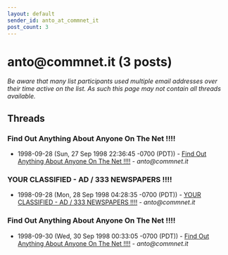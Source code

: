 ```yaml
---
layout: default
sender_id: anto_at_commnet_it
post_count: 3
---
```


# anto<span>@</span>commnet.it (3 posts)

_Be aware that many list participants used multiple email addresses over their time active on the list. As such this page may not contain all threads available._

## Threads

### Find  Out  Anything  About  Anyone  On  The  Net  !!!!
+ 1998-09-28 (Sun, 27 Sep 1998 22:36:45 -0700 (PDT)) - [Find  Out  Anything  About  Anyone  On  The  Net  !!!!](/archive/1998/09/46b19da0f7a393f4117620c44384846dd5013d9ffe4627ed4fb548e21afc4bfd) - _anto@commnet.it_

### YOUR  CLASSIFIED - AD / 333  NEWSPAPERS  !!!!
+ 1998-09-28 (Mon, 28 Sep 1998 04:28:35 -0700 (PDT)) - [YOUR  CLASSIFIED - AD / 333  NEWSPAPERS  !!!!](/archive/1998/09/ead57ccc6cad18b74a1368e3b3b2d6e1cd2f71bd7792ffe7adf865a46f1b76ae) - _anto@commnet.it_

### Find  Out  Anything  About  Anyone  On  The  Net  !!!!
+ 1998-09-30 (Wed, 30 Sep 1998 00:33:05 -0700 (PDT)) - [Find  Out  Anything  About  Anyone  On  The  Net  !!!!](/archive/1998/09/492d775dbdb30c7f9754e0be8208998f3243179180ee1b01c3b7d46a4b231174) - _anto@commnet.it_

